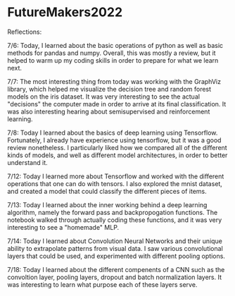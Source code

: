 # FutureMakers2022

Reflections:

7/6: Today, I learned about the basic operations of python as well as basic methods for pandas and numpy. Overall, this was mostly a review, but it helped to warm up my coding skills in order to prepare for what we learn next.

7/7: The most interesting thing from today was working with the GraphViz library, which helped me visualize the decision tree and random forest models on the iris dataset. It was very interesting to see the actual "decisions" the computer made in order to arrive at its final classification. It was also interesting hearing about semisupervised and reinforcement learning.

7/8: Today I learned about the basics of deep learning using Tensorflow. Fortunately, I already have experience using tensorflow, but it was a good review nonetheless. I particularly liked how we compared all of the different kinds of models, and well as different model architectures, in order to better understand it.

7/12: Today I learned more about Tensorflow and worked with the different operations that one can do with tensors. I also explored the mnist dataset, and created a model that could classify the different pieces of items.

7/13: Today I learned about the inner working behind a deep learning algorithm, namely the forward pass and backpropogation functions. The notebook walked through actually coding these functions, and it was very interesting to see a "homemade" MLP. 

7/14: Today I learned about Convolution Neural Networks and their unique ability to extrapolate patterns from visual data. I saw various convolutional layers that could be used, and experimented with different pooling options.

7/18: Today I learned about the different compenents of a CNN such as the convoltion layer, pooling layers, dropout and batch normalization layers. It was interesting to learn what purpose each of these layers serve.
